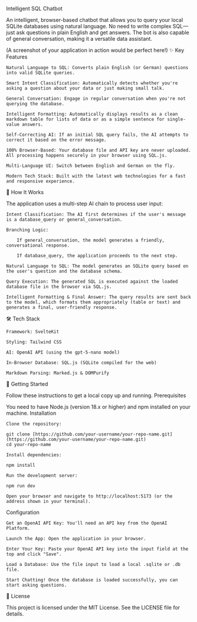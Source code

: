 Intelligent SQL Chatbot

An intelligent, browser-based chatbot that allows you to query your local SQLite databases using natural language. No need to write complex SQL—just ask questions in plain English and get answers. The bot is also capable of general conversation, making it a versatile data assistant.

(A screenshot of your application in action would be perfect here!)
✨ Key Features

    Natural Language to SQL: Converts plain English (or German) questions into valid SQLite queries.

    Smart Intent Classification: Automatically detects whether you're asking a question about your data or just making small talk.

    General Conversation: Engage in regular conversation when you're not querying the database.

    Intelligent Formatting: Automatically displays results as a clean markdown table for lists of data or as a simple sentence for single-value answers.

    Self-Correcting AI: If an initial SQL query fails, the AI attempts to correct it based on the error message.

    100% Browser-Based: Your database file and API key are never uploaded. All processing happens securely in your browser using SQL.js.

    Multi-Language UI: Switch between English and German on the fly.

    Modern Tech Stack: Built with the latest web technologies for a fast and responsive experience.

🤖 How It Works

The application uses a multi-step AI chain to process user input:

    Intent Classification: The AI first determines if the user's message is a database_query or general_conversation.

    Branching Logic:

        If general_conversation, the model generates a friendly, conversational response.

        If database_query, the application proceeds to the next step.

    Natural Language to SQL: The model generates an SQLite query based on the user's question and the database schema.

    Query Execution: The generated SQL is executed against the loaded database file in the browser via SQL.js.

    Intelligent Formatting & Final Answer: The query results are sent back to the model, which formats them appropriately (table or text) and generates a final, user-friendly response.

🛠️ Tech Stack

    Framework: SvelteKit

    Styling: Tailwind CSS

    AI: OpenAI API (using the gpt-5-nano model)

    In-Browser Database: SQL.js (SQLite compiled for the web)

    Markdown Parsing: Marked.js & DOMPurify

🚀 Getting Started

Follow these instructions to get a local copy up and running.
Prerequisites

You need to have Node.js (version 18.x or higher) and npm installed on your machine.
Installation

    Clone the repository:

    git clone [https://github.com/your-username/your-repo-name.git](https://github.com/your-username/your-repo-name.git)
    cd your-repo-name

    Install dependencies:

    npm install

    Run the development server:

    npm run dev

    Open your browser and navigate to http://localhost:5173 (or the address shown in your terminal).

Configuration

    Get an OpenAI API Key: You'll need an API key from the OpenAI Platform.

    Launch the App: Open the application in your browser.

    Enter Your Key: Paste your OpenAI API key into the input field at the top and click "Save".

    Load a Database: Use the file input to load a local .sqlite or .db file.

    Start Chatting! Once the database is loaded successfully, you can start asking questions.

📄 License

This project is licensed under the MIT License. See the LICENSE file for details.
